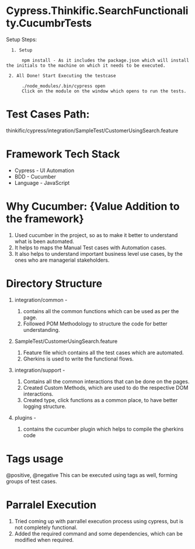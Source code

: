 # Cypress.Thinkific.SearchFunctionality.CucumbrTests

Setup Steps:

      1. Setup    
          
          npm install - As it includes the package.json which will install the initials to the machine on which it needs to be executed.
      
     2. All Done! Start Executing the testcase
     
          ./node_modules/.bin/cypress open
          Click on the module on the window which opens to run the tests.
          
# Test Cases Path:
thinkific/cypress/integration/SampleTest/CustomerUsingSearch.feature

# Framework Tech Stack
- Cypress - UI Automation
- BDD - Cucumber
- Language - JavaScript

# Why Cucumber: {Value Addition to the framework}
1. Used cucumber in the project, so as to make it better to understand what is been automated.
2. It helps to maps the Manual Test cases with Automation cases.
3. It also helps to understand important business level use cases, by the ones who are managerial stakeholders.


# Directory Structure
1. integration/common -
    1. contains all the common functions which can be used as per the page.
    2. Followed POM Methodology to structure the code for better understanding.

2. SampleTest/CustomerUsingSearch.feature
    1. Feature file which contains all the test cases which are automated.
    2. Gherkins is used to write the functional flows.

3. integration/support -
    1. Contains all the common interactions that can be done on the pages.
    2. Created Custom Methods, which are used to do the respective DOM interactions.
    3. Created type, click functions as a common place, to have better logging structure.

4. plugins -
    1. contains the cucumber plugin which helps to compile the gherkins code



# Tags usage
@positive, @negative
This can be executed using tags as well, forming groups of test cases.

# Parralel Execution
1. Tried coming up with parrallel execution process using cypress, but is not completely functional.
2. Added the required command and some dependencies, which can be modified when required.

